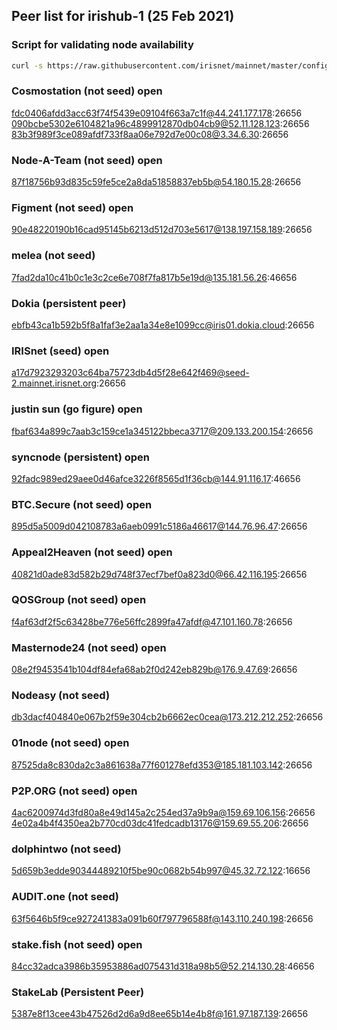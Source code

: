
## Peer list for irishub-1 (25 Feb 2021)

### Script for validating node availability
```bash
curl -s https://raw.githubusercontent.com/irisnet/mainnet/master/config/community-peers.md | grep '@' | grep -v 'raw.githubusercontent.com' | cut -d'@' -f2 | sed 's/:/ /' | xargs -n2 nc -zvw5 2>&1 | grep open
```

### Cosmostation (not seed) open
fdc0406afdd3acc63f74f5439e09104f663a7c1f@44.241.177.178:26656
090bcbe5302e6104821a96c4899912870db04cb9@52.11.128.123:26656
83b3f989f3ce089afdf733f8aa06e792d7e00c08@3.34.6.30:26656

### Node-A-Team (not seed) open
87f18756b93d835c59fe5ce2a8da51858837eb5b@54.180.15.28:26656

### Figment (not seed) open
90e48220190b16cad95145b6213d512d703e5617@138.197.158.189:26656

### melea (not seed)
7fad2da10c41b0c1e3c2ce6e708f7fa817b5e19d@135.181.56.26:46656

### Dokia (persistent peer)
ebfb43ca1b592b5f8a1faf3e2aa1a34e8e1099cc@iris01.dokia.cloud:26656

### IRISnet (seed) open
a17d7923293203c64ba75723db4d5f28e642f469@seed-2.mainnet.irisnet.org:26656

### justin sun (go figure) open
fbaf634a899c7aab3c159ce1a345122bbeca3717@209.133.200.154:26656

### syncnode (persistent) open
92fadc989ed29aee0d46afce3226f8565d1f36cb@144.91.116.17:46656

### BTC.Secure (not seed) open
895d5a5009d042108783a6aeb0991c5186a46617@144.76.96.47:26656

### Appeal2Heaven (not seed) open
40821d0ade83d582b29d748f37ecf7bef0a823d0@66.42.116.195:26656

### QOSGroup (not seed) open
f4af63df2f5c63428be776e56ffc2899fa47afdf@47.101.160.78:26656

### Masternode24 (not seed) open
08e2f9453541b104df84efa68ab2f0d242eb829b@176.9.47.69:26656

### Nodeasy (not seed)
db3dacf404840e067b2f59e304cb2b6662ec0cea@173.212.212.252:26656

### 01node (not seed) open
87525da8c830da2c3a861638a77f601278efd353@185.181.103.142:26656

### P2P.ORG (not seed) open
4ac6200974d3fd80a8e49d145a2c254ed37a9b9a@159.69.106.156:26656
4e02a4b4f4350ea2b770cd03dc41fedcadb13176@159.69.55.206:26656

### dolphintwo (not seed)
5d659b3edde90344489210f5be90c0682b54b997@45.32.72.122:16656

### AUDIT.one (not seed)
63f5646b5f9ce927241383a091b60f797796588f@143.110.240.198:26656

### stake.fish (not seed) open
84cc32adca3986b35953886ad075431d318a98b5@52.214.130.28:46656

### StakeLab (Persistent Peer)
5387e8f13cee43b47526d2d6a9d8ee65b14e4b8f@161.97.187.139:26656
